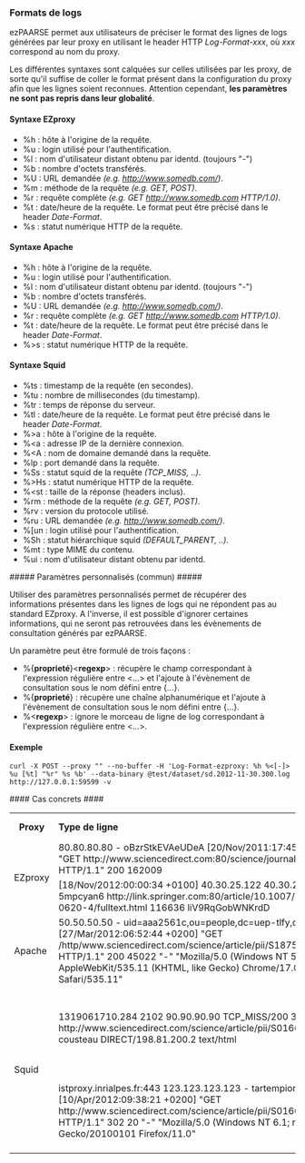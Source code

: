 ### Formats de logs ###
ezPAARSE permet aux utilisateurs de préciser le format des lignes de logs générées par leur proxy en utilisant le header HTTP *Log-Format-xxx*, où *xxx* correspond au nom du proxy.  

Les différentes syntaxes sont calquées sur celles utilisées par les proxy, de sorte qu'il suffise de coller le format présent dans la configuration du proxy afin que les lignes soient reconnues. Attention cependant, **les paramètres ne sont pas repris dans leur globalité**.

#### Syntaxe EZproxy ####

- %h : hôte à l'origine de la requête.
- %u : login utilisé pour l'authentification.
- %l : nom d'utilisateur distant obtenu par identd. (toujours "-")
- %b : nombre d'octets transférés.
- %U : URL demandée *(e.g. http://www.somedb.com/)*.
- %m : méthode de la requête *(e.g. GET, POST)*.
- %r : requête complète *(e.g. GET http://www.somedb.com HTTP/1.0)*.
- %t : date/heure de la requête. Le format peut être précisé dans le header *Date-Format*.
- %s : statut numérique HTTP de la requête.

#### Syntaxe Apache ####

- %h  : hôte à l'origine de la requête.
- %u  : login utilisé pour l'authentification.
- %l  : nom d'utilisateur distant obtenu par identd. (toujours "-")
- %b  : nombre d'octets transférés.
- %U  : URL demandée *(e.g. http://www.somedb.com/)*.
- %r  : requête complète *(e.g. GET http://www.somedb.com HTTP/1.0)*.
- %t  : date/heure de la requête. Le format peut être précisé dans le header *Date-Format*.
- %>s : statut numérique HTTP de la requête.

#### Syntaxe Squid ####

- %ts  : timestamp de la requête (en secondes).
- %tu  : nombre de millisecondes (du timestamp).
- %tr  : temps de réponse du serveur.
- %tl  : date/heure de la requête. Le format peut être précisé dans le header *Date-Format*.
- %>a  : hôte à l'origine de la requête.
- %<a  : adresse IP de la dernière connexion.
- %<A  : nom de domaine demandé dans la requête.
- %lp  : port demandé dans la requête.
- %Ss  : statut squid de la requête *(TCP_MISS, ..)*.
- %>Hs : statut numérique HTTP de la requête.
- %<st : taille de la réponse (headers inclus).
- %rm  : méthode de la requête *(e.g. GET, POST)*.
- %rv  : version du protocole utilisé.
- %ru  : URL demandée *(e.g. http://www.somedb.com/)*.
- %[un : login utilisé pour l'authentification.
- %Sh  : statut hiérarchique squid *(DEFAULT_PARENT, ..)*.
- %mt  : type MIME du contenu.
- %ui  : nom d'utilisateur distant obtenu par identd.

##### Paramètres personnalisés (commun) #####

Utiliser des paramètres personnalisés permet de récupérer des informations présentes dans les lignes de logs qui ne répondent pas au standard EZproxy. A l'inverse, il est possible d'ignorer certaines informations, qui ne seront pas retrouvées dans les évènements de consultation générés par ezPAARSE.  

Un paramètre peut être formulé de trois façons :  
- %{**proprieté**}<**regexp**> : récupère le champ correspondant à l'expression régulière entre <...> et l'ajoute à l'évènement de consultation sous le nom défini entre {...}.  
- %{**proprieté**} : récupère une chaîne alphanumérique et l'ajoute à l'évènement de consultation sous le nom défini entre {...}.  
- %<**regexp**> : ignore le morceau de ligne de log correspondant à l'expression régulière entre <...>.

#### Exemple ####
```shell
curl -X POST --proxy "" --no-buffer -H 'Log-Format-ezproxy: %h %<[-]> %u [%t] "%r" %s %b' --data-binary @test/dataset/sd.2012-11-30.300.log  http://127.0.0.1:59599 -v
```

#### Cas concrets ####

<table>
  <tr>
    <th>Proxy</th>
    <th style="text-align:left;">Type de ligne</th>
    <th>Format possible</th>
  </tr>
  <tr>
    <td rowspan="2">EZproxy</td>
    <td>80.80.80.80 - oBzrStkEVAeUDeA [20/Nov/2011:17:45:50 +0100] "GET http://www.sciencedirect.com:80/science/journal/aip/00121606 HTTP/1.1" 200 162009</td>
    <td>%h %l %u %t "%r" %s %b</td>
  </tr>
  <tr>
    <td>[18/Nov/2012:00:00:34 +0100] 40.30.25.122 40.30.25.122 5mpcyan6 http://link.springer.com:80/article/10.1007/s00262-008-0620-4/fulltext.html 116636 liV9RqGobWNKrdD</td>
    <td>%t %h %u %U %b %{session}</td>
  </tr>
  <tr>
    <td>Apache</td>
    <td>50.50.50.50 - uid=aaa2561c,ou=people,dc=uep-tlfy,dc=fr [27/Mar/2012:06:52:44 +0200] "GET /http/www.sciencedirect.com/science/article/pii/S1875389212003823 HTTP/1.1" 200 45022 "-" "Mozilla/5.0 (Windows NT 5.1) AppleWebKit/535.11 (KHTML, like Gecko) Chrome/17.0.963.79 Safari/535.11"
    </td>
    <td>%h %l %u %t "%r" %&gt;s %b %&lt;.\*&gt;</td>
  </tr>
  <tr>
    <td rowspan="2">Squid</td>
    <td>1319061710.284   2102 90.90.90.90 TCP_MISS/200 309401 GET http://www.sciencedirect.com/science/article/pii/S0166218X11003477 cousteau DIRECT/198.81.200.2 text/html</td>
    <td>%ts.%03tu %6tr %>a %Ss/%03&gt;Hs %&lt;st %rm %ru %[un %Sh/%&lt;a %mt</td>
  </tr>
  <tr>
    <td>istproxy.inrialpes.fr:443 123.123.123.123 - tartempion [10/Apr/2012:09:38:21 +0200] "GET http://www.sciencedirect.com/science/article/pii/S0166218X11003477 HTTP/1.1" 302 20 "-" "Mozilla/5.0 (Windows NT 6.1; rv:11.0) Gecko/20100101 Firefox/11.0"</td>
    <td>%&lt;A:%lp %&gt;a %ui %[un [%tl] "%rm %ru HTTP/%rv" %&gt;Hs %&lt;st %&lt;.\*&gt;</td>
  </tr>
</table>